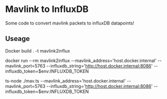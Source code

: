 # Mavlink to InfluxDB

Some code to convert mavlink packets to influxDB datapoints!

## Useage

Docker build . -t mavlink2influx

docker run --rm mavlink2influx --mavlink_address='host.docker.internal' --mavlink_port=5763 --influxdb_string='http://host.docker.internal:8086' --influxdb_token=$env:INFLUXDB_TOKEN

ts-node ./mav.ts  --mavlink_address='host.docker.internal' --mavlink_port=5763 --influxdb_string='http://host.docker.internal:8086' --influxdb_token=$env:INFLUXDB_TOKEN
